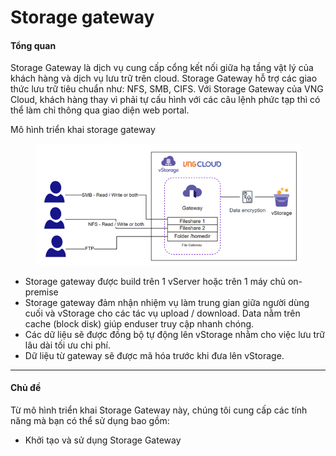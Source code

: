 # Storage gateway

#### Tổng quan <a href="#storagegateway-tongquan" id="storagegateway-tongquan"></a>

Storage Gateway là dịch vụ cung cấp cổng kết nối giữa hạ tầng vật lý của khách hàng và dịch vụ lưu trữ trên cloud. Storage Gateway hỗ trợ các giao thức lưu trữ tiêu chuẩn như: NFS, SMB, CIFS. Với Storage Gateway của VNG Cloud, khách hàng thay vì phải tự cấu hình với các câu lệnh phức tạp thì có thể làm chỉ thông qua giao diện web portal.

Mô hình triển khai storage gateway&#x20;

<figure><img src="../../../.gitbook/assets/image (554).png" alt=""><figcaption></figcaption></figure>

* Storage gateway được build trên 1 vServer hoặc trên 1 máy chủ on-premise
* Storage gateway đảm nhận nhiệm vụ làm trung gian giữa người dùng cuối và vStorage cho các tác vụ upload / download. Data nằm trên cache (block disk) giúp enduser truy cập nhanh chóng.&#x20;
* Các dữ liệu sẽ được đồng bộ tự động lên vStorage nhằm cho việc lưu trữ lâu dài tối ưu chi phí.&#x20;
* Dữ liệu từ gateway sẽ được mã hóa trước khi đưa lên vStorage.&#x20;

***

#### Chủ đề <a href="#storagegateway-chude" id="storagegateway-chude"></a>

Từ mô hình triển khai Storage Gateway này, chúng tôi cung cấp các tính năng mà bạn có thể sử dụng bao gồm:

* Khởi tạo và sử dụng Storage Gateway
